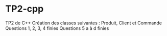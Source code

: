 # TP2-cpp
TP2 de C++
Création des classes suivantes : Produit, Client et Commande
Questions 1, 2, 3, 4 finies
Questions 5 a à d finies